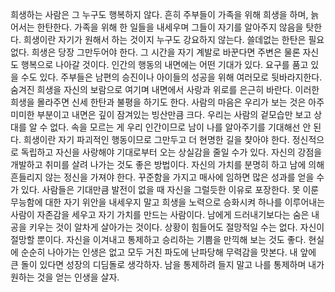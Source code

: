 

희생하는 사람은 그 누구도 행복하지 않다.
흔히 주부들이 가족을 위해 희생을 하며, 늙어서는 한탄한다.
가족을 위해 한 일들을 내세우며 그들이 자기를 알아주지 않음을 탓한다.
희생이란 자기가 원해서 하는 것이지 누구도 강요하지 않는다.
쓸데없는 한탄은 필요 없다. 희생은 당장 그만두어야 한다. 
그 시간을 자기 계발로 바꾼다면 주변은 물론 자신도 행복으로 나아갈 것이다. 
인간의 행동의 내면에는 어떤 기대가 있다. 요구를 품고 있을 수도 있다.
주부들은 남편의 승진이나 아이들의 성공을 위해 여러모로 뒷바라지한다. 
숨겨진 희생을 자신의 보람으로 여기며 내면에서 사랑과 위로를 은근히 바란다. 
이러한 희생을 몰라주면 신세 한탄과 불평을 하기도 한다.
사람의 마음은 우리가 보는 것은 아주 미미한 부분이고 내면은 깊이 잠겨있는
빙산만큼 크다. 우리는 사람의 겉모습만 보고 상대를 알 수 없다. 
속을 모르는 게 우리 인간이므로 남이 나를 알아주기를 기대해선 안 된다. 
희생이란 자기 파괴적인 행동이므로 그만두고 더 현명한 길을 챶아야 한다.
정신적으로 독립하고 자신을 사랑해야 기대로부터 오는 상실감을 줄일 수가 있다.
자신의 강점을 개발하고 취미를 살려 나가는 것도 좋은 방법이다.
자신의 가치를 분명히 하고 남에 의해 흔들리지 않는 정신을 가져야 한다.
꾸준함을 가지고 매사에 임하면 많은 성과를 얻을 수가 있다.
사람들은 기대만큼 발전이 없을 때 자신을 그럴듯한 이유로 포장한다.
못 이룬 무능함에 대한 자기 위안을 내세우지 말고 희생을 노력으로 승화시켜
하나를 이루어내는 사람이 자존감을 세우고 자기 가치를 만드는 사람이다.
남에게 드러내기보다는 숨은 내공을 키우는 것이 알차게 살아가는 것이다.
상황이 힘들어도 절망적일 수는 없다. 자신이 절망할 뿐이다.
자신을 이겨내고 통제하고 승리하는 기쁨을 만끽해 보는 것도 좋다.
현실에 순순히 나아가는 인생은 없고 모두 거친 파도에 난파당해 무력감을 맛본다.
내 앞에 큰 돌이 있다면 성장의 디딤돌로 생각하자. 남을 통제하려 들지 말고
나를 통제하며 내가 원하는 것을 얻는 인생을 살자. 
